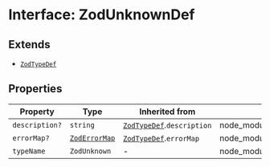# Interface: ZodUnknownDef

## Extends

- [`ZodTypeDef`](ZodTypeDef.md)

## Properties

| Property | Type | Inherited from | Defined in |
| ------ | ------ | ------ | ------ |
| `description?` | `string` | [`ZodTypeDef`](ZodTypeDef.md).`description` | node\_modules/.pnpm/zod@3.23.8/node\_modules/zod/lib/types.d.ts:23 |
| `errorMap?` | [`ZodErrorMap`](../type-aliases/ZodErrorMap.md) | [`ZodTypeDef`](ZodTypeDef.md).`errorMap` | node\_modules/.pnpm/zod@3.23.8/node\_modules/zod/lib/types.d.ts:22 |
| `typeName` | `ZodUnknown` | - | node\_modules/.pnpm/zod@3.23.8/node\_modules/zod/lib/types.d.ts:453 |
